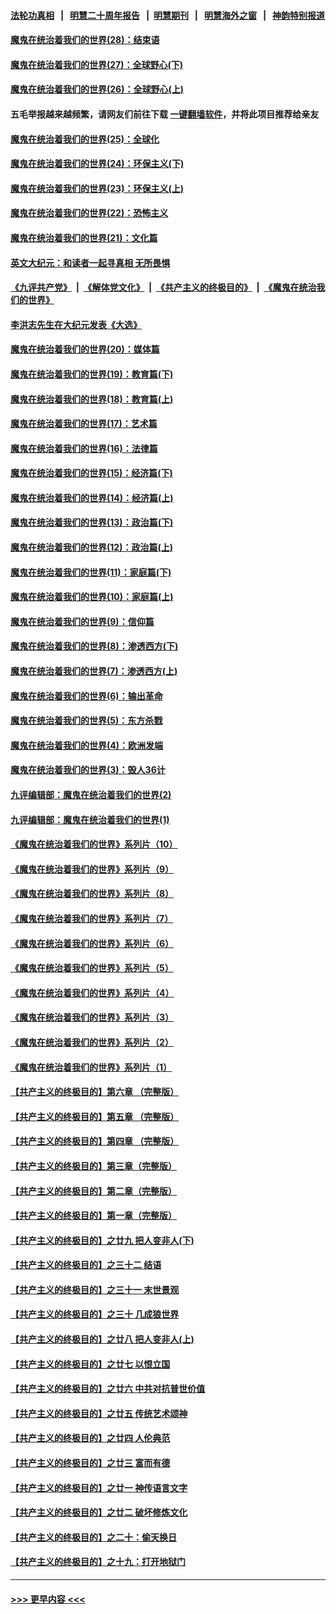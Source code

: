 #### [法轮功真相](https://github.com/gfw-breaker/truth/blob/master/README.md?t=0) &nbsp;&nbsp;|&nbsp;&nbsp; [明慧二十周年报告](https://github.com/gfw-breaker/mh-reports/blob/master/README.md?t=0) &nbsp;&nbsp;|&nbsp;&nbsp;[明慧期刊](https://github.com/gfw-breaker/mh-qikan) &nbsp;&nbsp;|&nbsp;&nbsp; [明慧海外之窗](https://github.com/gfw-breaker/mh-news/blob/master/README.md?t=0) &nbsp;&nbsp;|&nbsp;&nbsp; [神韵特别报道](https://github.com/gfw-breaker/mh-news/blob/master/shenyun.md?t=0)
#### [魔鬼在统治着我们的世界(28)：结束语](../pages/nsc422/n10936246.md?t=07160951) 
#### [魔鬼在统治着我们的世界(27)：全球野心(下)](../pages/nsc422/n10928319.md?t=07160951) 
#### [魔鬼在统治着我们的世界(26)：全球野心(上)](../pages/nsc422/n10900318.md?t=07160951) 
#### 五毛举报越来越频繁，请网友们前往下载 [一键翻墙软件](https://github.com/gfw-breaker/ssr-accounts)，并将此项目推荐给亲友
#### [魔鬼在统治着我们的世界(25)：全球化](../pages/nsc422/n10788205.md?t=07160951) 
#### [魔鬼在统治着我们的世界(24)：环保主义(下)](../pages/nsc422/n10695307.md?t=07160951) 
#### [魔鬼在统治着我们的世界(23)：环保主义(上)](../pages/nsc422/n10688613.md?t=07160951) 
#### [魔鬼在统治着我们的世界(22)：恐怖主义](../pages/nsc422/n10614727.md?t=07160951) 
#### [魔鬼在统治着我们的世界(21)：文化篇](../pages/nsc422/n10597706.md?t=07160951) 
#### [英文大纪元：和读者一起寻真相 无所畏惧](../pages/nsc422/n12542027.md?t=07160951) 
#### [《九评共产党》](https://github.com/begood0513/9ping.md/blob/master/README.md) &nbsp;|&nbsp; [《解体党文化》](../../../../jtdwh.md/blob/master/README.md)  &nbsp;|&nbsp; [《共产主义的终极目的》](../../../../gczydzjmd.md/blob/master/README.md) &nbsp;|&nbsp; [《魔鬼在统治我们的世界》](../../../../mgztzwmdsj.md/blob/master/README.md) 
#### [李洪志先生在大纪元发表《大选》](../pages/nsc422/n12534746.md?t=07160951) 
#### [魔鬼在统治着我们的世界(20)：媒体篇](../pages/nsc422/n10586579.md?t=07160951) 
#### [魔鬼在统治着我们的世界(19)：教育篇(下)](../pages/nsc422/n10564808.md?t=07160951) 
#### [魔鬼在统治着我们的世界(18)：教育篇(上)](../pages/nsc422/n10526970.md?t=07160951) 
#### [魔鬼在统治着我们的世界(17)：艺术篇](../pages/nsc422/n10499093.md?t=07160951) 
#### [魔鬼在统治着我们的世界(16)：法律篇](../pages/nsc422/n10485969.md?t=07160951) 
#### [魔鬼在统治着我们的世界(15)：经济篇(下)](../pages/nsc422/n10469975.md?t=07160951) 
#### [魔鬼在统治着我们的世界(14)：经济篇(上)](../pages/nsc422/n10457370.md?t=07160951) 
#### [魔鬼在统治着我们的世界(13)：政治篇(下)](../pages/nsc422/n10448270.md?t=07160951) 
#### [魔鬼在统治着我们的世界(12)：政治篇(上)](../pages/nsc422/n10444576.md?t=07160951) 
#### [魔鬼在统治着我们的世界(11)：家庭篇(下)](../pages/nsc422/n10440961.md?t=07160951) 
#### [魔鬼在统治着我们的世界(10)：家庭篇(上)](../pages/nsc422/n10435448.md?t=07160951) 
#### [魔鬼在统治着我们的世界(9)：信仰篇](../pages/nsc422/n10432159.md?t=07160951) 
#### [魔鬼在统治着我们的世界(8)：渗透西方(下)](../pages/nsc422/n10429603.md?t=07160951) 
#### [魔鬼在统治着我们的世界(7)：渗透西方(上)](../pages/nsc422/n10426013.md?t=07160951) 
#### [魔鬼在统治着我们的世界(6)：输出革命](../pages/nsc422/n10421536.md?t=07160951) 
#### [魔鬼在统治着我们的世界(5)：东方杀戮](../pages/nsc422/n10417707.md?t=07160951) 
#### [魔鬼在统治着我们的世界(4)：欧洲发端](../pages/nsc422/n10414890.md?t=07160951) 
#### [魔鬼在统治着我们的世界(3)：毁人36计](../pages/nsc422/n10411583.md?t=07160951) 
#### [九评编辑部：魔鬼在统治着我们的世界(2)](../pages/nsc422/n10410036.md?t=07160951) 
#### [九评编辑部：魔鬼在统治着我们的世界(1)](../pages/nsc422/n10406825.md?t=07160951) 
#### [《魔鬼在统治着我们的世界》系列片（10）](../pages/nsc422/n12292670.md?t=07160951) 
#### [《魔鬼在统治着我们的世界》系列片（9）](../pages/nsc422/n12290859.md?t=07160951) 
#### [《魔鬼在统治着我们的世界》系列片（8）](../pages/nsc422/n12287445.md?t=07160951) 
#### [《魔鬼在统治着我们的世界》系列片（7）](../pages/nsc422/n12283425.md?t=07160951) 
#### [《魔鬼在统治着我们的世界》系列片（6）](../pages/nsc422/n12282314.md?t=07160951) 
#### [《魔鬼在统治着我们的世界》系列片（5）](../pages/nsc422/n12281419.md?t=07160951) 
#### [《魔鬼在统治着我们的世界》系列片（4）](../pages/nsc422/n12274024.md?t=07160951) 
#### [《魔鬼在统治着我们的世界》系列片（3）](../pages/nsc422/n12271322.md?t=07160951) 
#### [《魔鬼在统治着我们的世界》系列片（2）](../pages/nsc422/n12269049.md?t=07160951) 
#### [《魔鬼在统治着我们的世界》系列片（1）](../pages/nsc422/n12267575.md?t=07160951) 
#### [【共产主义的终极目的】第六章 （完整版）](../pages/nsc422/n11428913.md?t=07160951) 
#### [【共产主义的终极目的】第五章 （完整版）](../pages/nsc422/n11428912.md?t=07160951) 
#### [【共产主义的终极目的】第四章 （完整版）](../pages/nsc422/n11428907.md?t=07160951) 
#### [【共产主义的终极目的】第三章（完整版）](../pages/nsc422/n11428848.md?t=07160951) 
#### [【共产主义的终极目的】第二章（完整版）](../pages/nsc422/n11428831.md?t=07160951) 
#### [【共产主义的终极目的】第一章（完整版）](../pages/nsc422/n11417651.md?t=07160951) 
#### [【共产主义的终极目的】之廿九 把人变非人(下)](../pages/nsc422/n11344140.md?t=07160951) 
#### [【共产主义的终极目的】之三十二 结语](../pages/nsc422/n11360535.md?t=07160951) 
#### [【共产主义的终极目的】之三十一 末世景观](../pages/nsc422/n11351129.md?t=07160951) 
#### [【共产主义的终极目的】之三十 几成狼世界](../pages/nsc422/n11348280.md?t=07160951) 
#### [【共产主义的终极目的】之廿八 把人变非人(上)](../pages/nsc422/n11340492.md?t=07160951) 
#### [【共产主义的终极目的】之廿七 以恨立国](../pages/nsc422/n11336944.md?t=07160951) 
#### [【共产主义的终极目的】之廿六 中共对抗普世价值](../pages/nsc422/n11324785.md?t=07160951) 
#### [【共产主义的终极目的】之廿五 传统艺术颂神](../pages/nsc422/n11296396.md?t=07160951) 
#### [【共产主义的终极目的】之廿四 人伦典范](../pages/nsc422/n11296397.md?t=07160951) 
#### [【共产主义的终极目的】之廿三 富而有德](../pages/nsc422/n11283598.md?t=07160951) 
#### [【共产主义的终极目的】之廿一 神传语言文字](../pages/nsc422/n11263265.md?t=07160951) 
#### [【共产主义的终极目的】之廿二 破坏修炼文化](../pages/nsc422/n11245728.md?t=07160951) 
#### [【共产主义的终极目的】之二十：偷天换日](../pages/nsc422/n11238846.md?t=07160951) 
#### [【共产主义的终极目的】之十九：打开地狱门](../pages/nsc422/n11206376.md?t=07160951) 

----
#### [ >>> 更早内容 <<< ](../indexes/nsc422-earlier.md)
